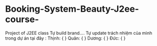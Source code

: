 # Booking-System-Beauty-J2ee-course-
Project of J2EE class
Tự build brand....
Tự update trách nhiệm của mình trong dự án tại đây :
Thịnh:
{
}
Quân:
{
}
Dương:
{
}
Đức:
{
}
